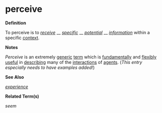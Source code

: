 # perceive

**Definition**

To perceive is to [_receive_](https://github.com/gcassel/Modular-Organization-Terminology/blob/master/terms/receive.md) __ [_specific_](https://github.com/gcassel/Modular-Organization-Terminology/blob/master/terms/specific.md) __ [_potential_](https://github.com/gcassel/Modular-Organization-Terminology/blob/master/terms/potential.md) __ [_information_](https://github.com/gcassel/Modular-Organization-Terminology/blob/master/terms/information.md) within a specific [context](https://github.com/gcassel/Modular-Organization-Terminology/blob/master/terms/context.md).

**Notes**

_Perceive_ is an extremely [generic](https://github.com/gcassel/Modular-Organization-Terminology/blob/master/terms/generic.md) [term](https://github.com/gcassel/Modular-Organization-Terminology/blob/master/terms/term.md) which is [fundamentally](https://github.com/gcassel/Modular-Organization-Terminology/blob/master/terms/base.md) and [flexibly](https://github.com/gcassel/Modular-Organization-Terminology/blob/master/terms/flexible.md) [useful](https://github.com/gcassel/Modular-Organization-Terminology/blob/master/terms/use.md) in [describing](https://github.com/gcassel/Modular-Organization-Terminology/blob/master/terms/describe.md) many of the [interactions](https://github.com/gcassel/Modular-Organization-Terminology/blob/master/terms/interaction.md) of [agents](https://github.com/gcassel/Modular-Organization-Terminology/blob/master/terms/agent.md). (_This entry especially needs to have examples added!_)

**See Also**

[_experience_](https://github.com/gcassel/Modular-Organization-Terminology/blob/master/terms/experience.md)

**Related Term(s)**

_seem_
